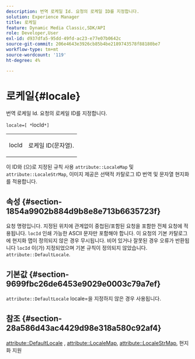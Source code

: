```yaml
---
description: 번역 로케일 Id. 요청의 로케일 ID를 지정합니다.
solution: Experience Manager
title: 로케일
feature: Dynamic Media Classic,SDK/API
role: Developer,User
exl-id: d937dfa5-95dd-49fd-ac23-e77e07b0642c
source-git-commit: 206e4643e3926cb85b4be2189743578f88180be7
workflow-type: tm+mt
source-wordcount: '119'
ht-degree: 4%

---
```


# 로케일{#locale}

번역 로케일 Id. 요청의 로케일 ID를 지정합니다.

`locale=[ *`locId`*]`

<table id="simpletable_C1899AD02C984ED3896B7620916637E7"> 
 <tr class="strow"> 
  <td class="stentry"> <p><span class="codeph"> <span class="varname"> locId</span></span> </p> </td> 
  <td class="stentry"> <p>로케일 ID(문자열). </p></td> 
 </tr> 
</table>

이 ID와 (으)로 지정된 규칙 사용 `attribute::LocaleMap` 및 `attribute::LocaleStrMap`, 이미지 제공은 선택적 카탈로그 ID 번역 및 문자열 현지화를 적용합니다.

## 속성 {#section-1854a9902b884d9b8e8e713b6635723f}

요청 명령입니다. 지정된 위치에 관계없이 중첩된/포함된 요청을 포함한 전체 요청에 적용됩니다. `locId` 인쇄 가능한 ASCII 문자만 포함해야 합니다. 이 요청의 기본 카탈로그에 현지화 맵이 정의되지 않은 경우 무시됩니다. 비어 있거나 잘못된 경우 오류가 반환됩니다 `locId` 이(가) 지정되었으며 기본 규칙이 정의되지 않았습니다. `attribute::DefaultLocale`.

## 기본값 {#section-9699fbc26de6453e9029e0003c79a7ef}

`attribute::DefaultLocale` locale=을 지정하지 않은 경우 사용됩니다.

## 참조 {#section-28a586d43ac4429d98e318a580c92af4}

[attribute::DefaultLocale](../../../../../is-api/image-catalog/image-serving-api-ref/c-image-catalog-reference/c-attributes-reference/r-defaultlocale.md#reference-69462ad9923f464f80c2c012342a6b6b) , [attribute::LocaleMap](../../../../../is-api/image-catalog/image-serving-api-ref/c-image-catalog-reference/c-attributes-reference/r-localemap.md#reference-49bbf598f8ea47c3a563755cef306318), [attribute::LocaleStrMap](../../../../../is-api/image-catalog/image-serving-api-ref/c-image-catalog-reference/c-attributes-reference/r-localestrmap.md#reference-98c42070a4bc4baf92537132be2b5b1e), 현지화 지원
